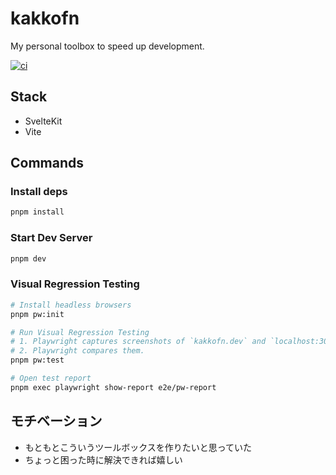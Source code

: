 # kakkofn
My personal toolbox to speed up development.

[![ci](https://github.com/enuesaa/kakkofn/actions/workflows/ci.yaml/badge.svg)](https://github.com/enuesaa/kakkofn/actions/workflows/ci.yaml)

## Stack
- SvelteKit
- Vite

## Commands
### Install deps
```bash
pnpm install
```

### Start Dev Server
```bash
pnpm dev
```

### Visual Regression Testing
```bash
# Install headless browsers
pnpm pw:init

# Run Visual Regression Testing
# 1. Playwright captures screenshots of `kakkofn.dev` and `localhost:3000`.
# 2. Playwright compares them.
pnpm pw:test

# Open test report
pnpm exec playwright show-report e2e/pw-report
```

## モチベーション
- もともとこういうツールボックスを作りたいと思っていた
- ちょっと困った時に解決できれば嬉しい
